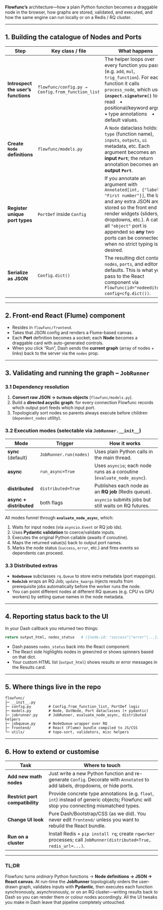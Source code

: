 **Flowfunc’s** architecture—how a plain Python function becomes a draggable node in the browser, how graphs are stored, validated, and executed, and how the same engine can run locally or on a Redis / RQ cluster.

---

## 1. Building the catalogue of **Nodes** and **Ports**

| Step                                     | Key class / file                                 | What happens                                                                                                                                                                                                                                                                                           |
| ---------------------------------------- | ------------------------------------------------ | ------------------------------------------------------------------------------------------------------------------------------------------------------------------------------------------------------------------------------------------------------------------------------------------------------ |
| **Introspect the user’s functions** | `flowfunc/config.py → Config.from_function_list` | The helper loops over every function you pass (e.g. `add`, `mul`, `trig_function`).  For each function it calls `process_node`, which uses **`inspect.signature()`** to read • positional/keyword args • type annotations • default values.                                                            |
| **Create `Node` definitions**       | `flowfunc/models.py`                             | A `Node` dataclass holds: `id`, `type` (function name), `inputs`, `outputs`, `ui` metadata, etc.  Each argument becomes an **input `Port`**; the return annotation becomes an **output `Port`**.                                                                                                       |
| **Register unique port types**      | `PortDef` inside `Config`                        | If you annotate an argument with `Annotated[int, {"label": "First number"}]`, the label and any extra JSON are stored so the front end can render widgets (sliders, dropdowns, etc.).  A catch-all `"object"` port is appended so **any** two ports can be connected when no strict typing is desired. |
| **Serialize as JSON**               | `Config.dict()`                                  | The resulting dict contains: `nodes`, `ports`, and editor UI defaults.  This is what you pass to the React component via `Flowfunc(id="nodeeditor", config=cfg.dict())`.                                                                                                                               |

---

## 2. Front-end React (Flume) component

* Resides in `flowfunc/frontend`.
* Takes that JSON config and renders a Flume-based canvas.
* Each **Port** definition becomes a socket; each **Node** becomes a draggable card with auto-generated controls.
* When you click “Run”, Dash sends the **current graph** (array of nodes + links) back to the server via the `nodes` prop.

---

## 3. Validating and running the graph – `JobRunner`

### 3.1 Dependency resolution

1. **Convert raw JSON → `OutNode` objects** (`flowfunc/models.py`).
2. Build a **directed acyclic graph**: for every connection Flowfunc records which output port feeds which input port.
3. Topologically sort nodes so parents always execute before children (`dependent_nodes` utility).

### 3.2 Execution modes (selectable via `JobRunner.__init__`)

| Mode                    | Trigger                | How it works                                                           |
| ----------------------- | ---------------------- | ---------------------------------------------------------------------- |
| **sync** (default)      | `JobRunner.run(nodes)` | Uses plain Python calls in the main thread.                            |
| **async**               | `run_async=True`       | Uses `asyncio`; each node runs as a coroutine (`evaluate_node_async`). |
| **distributed**         | `distributed=True`     | Publishes each node as an **RQ job** (Redis queue).                    |
| **async + distributed** | both flags             | `asyncio` submits jobs but still waits on RQ futures.                  |

All modes funnel through **`evaluate_node_async`**, which:

1. Waits for input nodes (via `asyncio.Event` or RQ job ids).
2. Uses **Pydantic validation** to coerce/validate inputs.
3. Executes the original Python callable (awaits if coroutine).
4. Maps the returned value(s) back to output port names.
5. Marks the node status (`success`, `error`, etc.) and fires events so dependents can proceed.

### 3.3 Distributed extras

* **`NodeQueue`** subclasses `rq.Queue` to store extra metadata (port mappings).
* **`NodeJob`** wraps an RQ Job; `update_kwargs` injects results from prerequisite jobs automatically before the worker runs the node.
* You can point different nodes at different RQ queues (e.g. CPU vs GPU workers) by setting queue names in the node metadata.

---

## 4. Reporting status back to the UI

In your Dash callback you returned two things:

```python
return output_html, nodes_status   # ({node.id: "success"|"error"|...})
```

* Dash passes `nodes_status` back into the React component.
* The React side highlights nodes in green/red or shows spinners based on that dict.
* Your custom HTML list (`output_html`) shows results or error messages in the Results card.

---

## 5. Where things live in the repo

```
flowfunc/
├─ __init__.py
├─ config.py        # Config.from_function_list, PortDef logic
├─ models.py        # Node, OutNode, Port dataclasses (+ pydantic)
├─ jobrunner.py     # JobRunner, evaluate_node_async, distributed helpers
├─ jobqueue.py      # NodeQueue wrapper over RQ
├─ frontend/        # React (Flume) bundle compiled to JS/CSS
└─ utils/           # topo-sort, validators, misc helpers
```

---

## 6. How to extend or customise

| Task                            | Where to touch                                                                                                                          |
| ------------------------------- | --------------------------------------------------------------------------------------------------------------------------------------- |
| **Add new math nodes**          | Just write a new Python function and re-generate `Config`.  Decorate with `Annotated` to add labels, dropdowns, or hide ports.          |
| **Restrict port compatibility** | Provide concrete type annotations (e.g. `float`, `int`) instead of generic objects; Flowfunc will stop you connecting mismatched types. |
| **Change UI look**              | Pure Dash/Bootstrap/CSS (as we did).  You never edit `frontend/` unless you want to rebuild the React bundle.                           |
| **Run on a cluster**            | Install Redis + `pip install rq`; create `rqworker` processes; call `JobRunner(distributed=True, redis_url=...)`.                       |

---

### TL;DR

Flowfunc turns *ordinary* Python functions → **Node definitions → JSON → React canvas**.
At run-time the **JobRunner** topologically orders the user-drawn graph, validates inputs with **Pydantic**, then executes each function synchronously, asynchronously, or on an RQ cluster—writing results back to Dash so you can render them or colour nodes accordingly.  All the UI tweaks you make in Dash leave that pipeline completely untouched.
